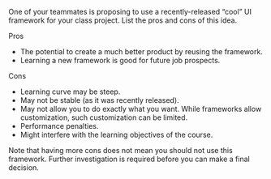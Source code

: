 <panel header="{{ icon_Q_A }} Using a cool UI framework">
<question has-input="true">

One of your teammates is proposing to use a recently-released “cool” UI framework for your class project. List the pros and cons of this idea.

<div slot="answer">

Pros

* The potential to create a much better product by reusing the framework.
* Learning a new framework is good for future job prospects.

Cons

* Learning curve may be steep.
* May not be stable (as it was recently released).
* May not allow you to do exactly what you want. While frameworks allow customization, such customization can be limited.
* Performance penalties.
* Might interfere with the learning objectives of the course.

Note that having more cons does not mean you should not use this framework. Further investigation is required before you can make a final decision.

</div>
</question>
</panel>
